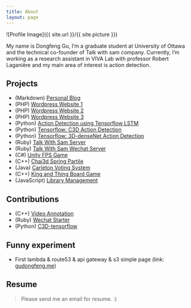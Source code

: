 ```yaml
---
title: About
layout: page
---
```

![Profile Image]({{ site.url }}/{{ site.picture }})

My name is Dongfeng Gu,  I’m a graduate student at University of Ottawa 
and the technical co-founder of Talk with sam company. Currently, I’m working 
as a research assistant in VIVA Lab with professor Robert Laganière 
and my main area of interest is action detection.

## Projects

- (Markdown) [Personal Blog](https://github.com/gudongfeng/gudongfeng.github.io)
- (PHP) [Wordpress Website 1](http://www.gdf.name/)
- (PHP) [Wordpress Website 2](http://sis2spa.com/)
- (PHP) [Wordpress Website 3](http://www.mamituojiao.com/)
- (Python) [Action Detection using Tensorflow LSTM](https://github.com/gudongfeng/tensorflow_video_rnn)
- (Python) [Tensorflow: C3D Action Detection](https://github.com/gudongfeng/C3D-tensorflow)
- (Python) [Tensorflow: 3D-denseNet Action Detection](https://github.com/gudongfeng/3d-DenseNet)
- (Ruby) [Talk With Sam Server](https://github.com/gudongfeng/TalkWithSam)
- (Ruby) [Talk With Sam Wechat Server](https://github.com/gudongfeng/TalkWithSam_Wechat)
- (C#) [Unity FPS Game](https://github.com/gudongfeng/UnityFPSGame)
- (C++) [Chai3d Spring Partile](https://github.com/gudongfeng/chai3d_spring_partile)
- (Java) [Carleton Voting System](https://github.com/gudongfeng/voting-system)
- (C++) [King and Thing Board Game](https://github.com/gudongfeng/King-new)
- (JavaScript) [Library Management](https://github.com/gudongfeng/Team-1)

## Contributions

- (C++) [Video Annotation](https://github.com/gudongfeng/Annotate)
- (Ruby) [Wechat Starter](https://github.com/goofansu/wechat-starter)
- (Python) [C3D-tensorflow](https://github.com/hx173149/C3D-tensorflow)

## Funny experiment
- First lambda & route53 & api gateway & s3 simple page (link: [gudongfeng.me](http://gudongfeng.me))

## Resume

> Please send me an email for resume. :)
